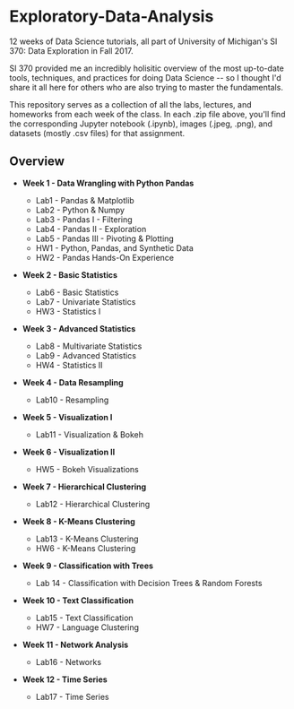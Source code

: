 # Exploratory-Data-Analysis
12 weeks of Data Science tutorials, all part of University of Michigan's SI 370: Data Exploration in Fall 2017.

SI 370 provided me an incredibly holisitic overview of the most up-to-date tools, techniques, and practices for doing Data Science -- so I thought I'd share it all here for others who are also trying to master the fundamentals.

This repository serves as a collection of all the labs, lectures, and homeworks from each week of the class. In each .zip file above, you'll find the corresponding Jupyter notebook (.ipynb), images (.jpeg, .png), and datasets (mostly .csv files) for that assignment.

## Overview
* <b>Week 1 - Data Wrangling with Python Pandas</b>
  * Lab1 - Pandas & Matplotlib
  * Lab2 - Python & Numpy
  * Lab3 - Pandas I - Filtering
  * Lab4 - Pandas II - Exploration
  * Lab5 - Pandas III - Pivoting & Plotting
  * HW1 - Python, Pandas, and Synthetic Data
  * HW2 - Pandas Hands-On Experience
  
* <b>Week 2 - Basic Statistics</b>
  * Lab6 - Basic Statistics
  * Lab7 - Univariate Statistics
  * HW3 - Statistics I
  
* <b>Week 3 - Advanced Statistics</b>
  * Lab8 - Multivariate Statistics
  * Lab9 - Advanced Statistics
  * HW4 - Statistics II
  
* <b>Week 4 - Data Resampling</b>
  * Lab10 - Resampling
  
* <b>Week 5 - Visualization I</b>
  * Lab11 - Visualization & Bokeh
  
* <b>Week 6 - Visualization II</b>
  * HW5 - Bokeh Visualizations
  
* <b>Week 7 - Hierarchical Clustering</b>
  * Lab12 - Hierarchical Clustering
  
* <b>Week 8 - K-Means Clustering</b>
  * Lab13 - K-Means Clustering
  * HW6 - K-Means Clustering
  
* <b>Week 9 - Classification with Trees</b>
  * Lab 14 - Classification with Decision Trees & Random Forests
  
* <b>Week 10 - Text Classification</b>
  * Lab15 - Text Classification
   * HW7 - Language Clustering
   
* <b>Week 11 - Network Analysis</b>
   * Lab16 - Networks
   
* <b>Week 12 - Time Series</b>
   * Lab17 - Time Series
